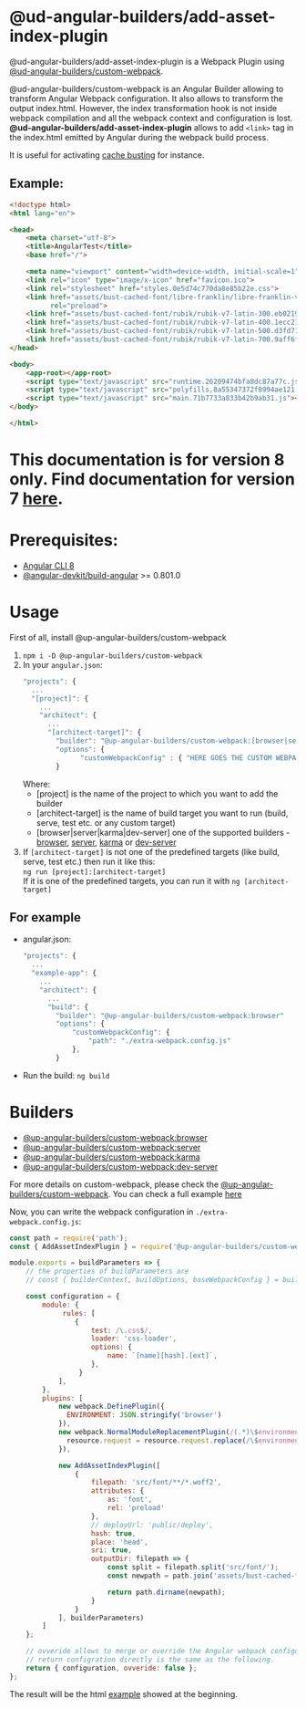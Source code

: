 # @ud-angular-builders/add-asset-index-plugin
<!-- [![npm version](https://img.shields.io/npm/v/@up-angular-builders/custom-webpack.svg) ![npm](https://img.shields.io/npm/dm/@up-angular-builders/custom-webpack.svg)](https://www.npmjs.com/package/@up-angular-builders/custom-webpack) -->



@ud-angular-builders/add-asset-index-plugin is a Webpack Plugin using [@ud-angular-builders/custom-webpack](https://www.npmjs.com/package/@ud-angular-builders/custom-webpack).

@ud-angular-builders/custom-webpack is an Angular Builder allowing to transform Angular Webpack configuration. It also allows to transform
the output index.html. However, the index transformation hook is not inside webpack compilation and all the webpack context and configuration is lost. **@ud-angular-builders/add-asset-index-plugin** allows to add `<link>` tag in the index.html emitted by Angular during the webpack build process.

It is useful for activating [cache busting](https://www.keycdn.com/support/what-is-cache-busting) for instance.

## Example:

```html
<!doctype html>
<html lang="en">

<head>
    <meta charset="utf-8">
    <title>AngularTest</title>
    <base href="/">

    <meta name="viewport" content="width=device-width, initial-scale=1">
    <link rel="icon" type="image/x-icon" href="favicon.ico">
    <link rel="stylesheet" href="styles.0e5d74c770da8e85b22e.css">
    <link href="assets/bust-cached-font/libre-franklin/libre-franklin-v2-latin-400.8d503c823a91e889c0e7.woff2" as="font"
          rel="preload">
    <link href="assets/bust-cached-font/rubik/rubik-v7-latin-300.eb02199844b4e2a0871c.woff2" as="font" rel="preload">
    <link href="assets/bust-cached-font/rubik/rubik-v7-latin-400.1ecc21093d3c8aa44b3e.woff2" as="font" rel="preload">
    <link href="assets/bust-cached-font/rubik/rubik-v7-latin-500.d3fd715f234b8dcdd09d.woff2" as="font" rel="preload">
    <link href="assets/bust-cached-font/rubik/rubik-v7-latin-700.9aff6f99df5790ad5dbd.woff2" as="font" rel="preload">
</head>

<body>
    <app-root></app-root>
    <script type="text/javascript" src="runtime.26209474bfa8dc87a77c.js"></script>
    <script type="text/javascript" src="polyfills.8a55347372f0994ae121.js"></script>
    <script type="text/javascript" src="main.71b7733a833b42b9ab31.js"></script>
</body>

</html>
```


# This documentation is for version 8 only. Find documentation for version 7 [here](https://github.com/mt-angular/angular-builders-add-asset-index-webpack-plugin/tree/angular8/packages/custom-webpack/README.md).

# Prerequisites:
 - [Angular CLI 8](https://www.npmjs.com/package/@angular/cli)
 - [@angular-devkit/build-angular](https://npmjs.com/package/@angular-devkit/build-angular) >= 0.801.0

# Usage

First of all, install @up-angular-builders/custom-webpack

 1. ```npm i -D @up-angular-builders/custom-webpack```
 2. In your `angular.json`:
    ```js
    "projects": {
      ...
      "[project]": {
        ...
        "architect": {
          ...
          "[architect-target]": {
            "builder": "@up-angular-builders/custom-webpack:[browser|server|karma|dev-server]"
            "options": {
                  "customWebpackConfig" : { "HERE GOES THE CUSTOM WEBPACK OPTIONS" }
            }
     ```
    Where:
    - [project] is the name of the project to which you want to add the builder
    - [architect-target] is the name of build target you want to run (build, serve, test etc. or any custom target)
    - [browser|server|karma|dev-server] one of the supported builders - [browser](#Custom-webpack-browser), [server](#Custom-webpack-server), [karma](#Custom-webpack-Karma) or [dev-server](#Custom-webpack-dev-server)
 3. If `[architect-target]` is not one of the predefined targets (like build, serve, test etc.) then run it like this:  
    `ng run [project]:[architect-target]`  
    If it is one of the predefined targets, you can run it with `ng [architect-target]`

 ## For example
  - angular.json:
    ```js
    "projects": {
      ...
      "example-app": {
        ...
        "architect": {
          ...
          "build": {
            "builder": "@up-angular-builders/custom-webpack:browser"
            "options": {
                "customWebpackConfig": {
                    "path": "./extra-webpack.config.js"
                },
            }
     ```
  - Run the build: `ng build`

# Builders

 - [@up-angular-builders/custom-webpack:browser](#Custom-webpack-browser)
 - [@up-angular-builders/custom-webpack:server](#Custom-webpack-server)
 - [@up-angular-builders/custom-webpack:karma](#Custom-webpack-Karma)
 - [@up-angular-builders/custom-webpack:dev-server](#Custom-webpack-dev-server)


For more details on custom-webpack, please check the [@up-angular-builders/custom-webpack](https://www.npmjs.com/package/@ud-angular-builders/custom-webpack). You can check a full example [here](https://github.com/mt-angular/angular-builders/tree/angular8/packages/custom-webpack/examples/full-cycle-app/angular.json)


Now, you can write the webpack configuration in `./extra-webpack.config.js`:

```js
const path = require('path');
const { AddAssetIndexPlugin } = require('@up-angular-builders/custom-webpack');

module.exports = buildParameters => {
    // the properties of buildParameters are
    // const { builderContext, buildOptions, baseWebpackConfig } = buildParamters;

    const configuration = {
        module: {
             rules: [
                {
                    test: /\.css$/,
                    loader: 'css-loader',
                    options: {
                        name: `[name][hash].[ext]`,
                    },
                 }
            ],
        },
        plugins: [
            new webpack.DefinePlugin({
              ENVIRONMENT: JSON.stringify('browser')
            }),
            new webpack.NormalModuleReplacementPlugin(/(.*)\$environment\$(\.*)/, function (resource) {
              resource.request = resource.request.replace(/\$environment\$/, 'browser');
            }),

            new AddAssetIndexPlugin([
                {
                    filepath: 'src/font/**/*.woff2',
                    attributes: {
                        as: 'font',
                        rel: 'preload'
                    },
                    // deployUrl: 'public/deploy',
                    hash: true,
                    place: 'head',
                    sri: true,
                    outputDir: filepath => {
                        const split = filepath.split('src/font/');
                        const newpath = path.join('assets/bust-cached-font', split[1]);

                        return path.dirname(newpath);
                    }
                }
            ], builderParameters)
        ]
    };

    // ovveride allows to merge or override the Angular webpack configuration
    // return configration directly is the same as the following.
    return { configuration, ovveride: false };
};
```


The result will be the html [example](#example) showed at the beginning.
